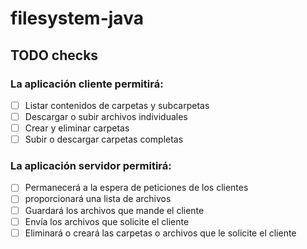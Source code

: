 # filesystem-java
## TODO checks

### La aplicación cliente permitirá:

- [ ] Listar contenidos de carpetas y subcarpetas
- [ ] Descargar o subir archivos individuales
- [ ] Crear y eliminar carpetas 
- [ ] Subir o descargar carpetas completas

### La aplicación servidor permitirá:
- [ ] Permanecerá a la espera de peticiones de los clientes
- [ ] proporcionará una lista de archivos
- [ ] Guardará los archivos que mande el cliente 
- [ ] Envía los archivos que solicite el cliente
- [ ] Eliminará o creará las carpetas o archivos que le solicite el cliente
